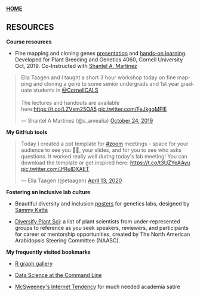 **<span style="color: grey;"> [HOME](./index.md) </span>**

## RESOURCES  



**Course resources**  

* Fine mapping and cloning genes [presentation](https://shantel-martinez.github.io/Presentations/ET_SM%20fine%20mapping%20lecture.pdf) and [hands-on learning](https://docs.google.com/spreadsheets/d/1Q2Vk2jL3fFIrPeyyOT0KHQXYULPGhvjFHuCv1kOPy0w/edit#gid=1318519071). Developed for Plant Breeding and Genetics 4060, Cornell University Oct, 2019. Co-Instructed with [Shantel A. Martinez](https://shantel-martinez.github.io/talks.html)    
<blockquote class="twitter-tweet"><p lang="en" dir="ltr">Ella Taagen and I taught a short 3 hour workshop today on fine mapping and cloning a gene to some senior undergrads and 1st year graduate students in <a href="https://twitter.com/CornellCALS?ref_src=twsrc%5Etfw">@CornellCALS</a> <br><br>The lectures and handouts are available here:<a href="https://t.co/LZVxm25OA5">https://t.co/LZVxm25OA5</a> <a href="https://t.co/FeJkgqMFlE">pic.twitter.com/FeJkgqMFlE</a></p>&mdash; Shantel A Martinez (@s_amealia) <a href="https://twitter.com/s_amealia/status/1187510378420412417?ref_src=twsrc%5Etfw">October 24, 2019</a></blockquote> <script async src="https://platform.twitter.com/widgets.js" charset="utf-8"></script>


**My GitHub tools**  

<blockquote class="twitter-tweet"><p lang="en" dir="ltr">Today I created a ppt template for <a href="https://twitter.com/hashtag/zoom?src=hash&amp;ref_src=twsrc%5Etfw">#zoom</a> meetings - space for your audience to see you 💁‍♀️, your slides, and for you to see who asks questions. It worked really well during today&#39;s lab meeting! You can download the template or get inspired here: <a href="https://t.co/t3UZYeAAyu">https://t.co/t3UZYeAAyu</a> <a href="https://t.co/JfRuIDXAET">pic.twitter.com/JfRuIDXAET</a></p>&mdash; Ella Taagen (@etaagen) <a href="https://twitter.com/etaagen/status/1249838482475843584?ref_src=twsrc%5Etfw">April 13, 2020</a></blockquote> <script async src="https://platform.twitter.com/widgets.js" charset="utf-8"></script>

**Fostering an inclusive lab culture**  

+ Beautiful diversity and inclusion [posters](https://sammykatta.com/diversity) for genetics labs, designed by [Sammy Katta](https://sammykatta.com/)  

+ [Diversify Plant Sci](https://tinyurl.com/DiversifyPlantSci): a list of plant scientists from under-represented groups to reference as you seek speakers, reviewers, and participants for career or mentorship opportunities, created by The North American Arabidopsis Steering Committee (NAASC).

**My frequently visited bookmarks**  

* [R graph gallery](https://www.r-graph-gallery.com/index.html)  

* [Data Science at the Command Line](https://www.datascienceatthecommandline.com/)  

* [McSweeney's Internet Tendency](https://www.mcsweeneys.net/) for much needed academia satire 
